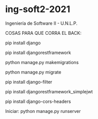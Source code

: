 # ing-soft2-2021
 Ingeniería de Software II - U.N.L.P.


COSAS PARA QUE CORRA EL BACK: 

pip install django

pip install djangorestframework

python manage.py makemigrations

python manage.py migrate

pip install django-filter

pip install djangorestframework_simplejwt

pip install django-cors-headers



Iniciar:  python manage.py runserver

